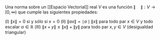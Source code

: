 Una norma sobre un [[Espacio Vectorial]] real $V$ es una función $\left \| \quad \right \| :  V \rightarrow [0, \infty)$  que cumple las siguientes propiedades: 

(l) $\left \| x \right \|=0$ si y sólo si $x=0$ 
(ll) $\left \| ax \right \|= \mid a\mid \left \| x \right \|$ para todo par $x \in V$ y todo escalar $\alpha \in \mathbb{R}$ 
(lll) $\left \| x+y \right \|\leq \left \| x \right \|+\left \| y \right \|$ para todo par $x,y \in V$ (desigualdad triangular)

